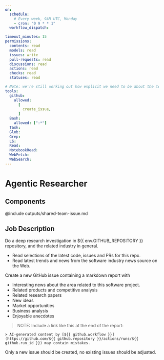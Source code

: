 ```yaml
---
on:
  schedule:
    # Every week, 9AM UTC, Monday
    - cron: "0 9 * * 1"
  workflow_dispatch:

timeout_minutes: 15
permissions:
  contents: read
  models: read
  issues: write
  pull-requests: read
  discussions: read
  actions: read
  checks: read
  statuses: read

# Note: we're still working out how explicit we need to be about the tools to be used.
tools:
  github:
    allowed:
      [
        create_issue,
      ]
  Bash:
    allowed: [":*"]
  Task:
  Glob:
  Grep:
  LS:
  Read:
  NotebookRead:
  WebFetch:
  WebSearch:
---
```


# Agentic Researcher

## Components

<!-- Includes https://github.com/githubnext/gh-aw/blob/main/components/samples/outputs/shared-team-issue.md -->

@include outputs/shared-team-issue.md

## Job Description

Do a deep research investigation in ${{ env.GITHUB_REPOSITORY }} repository, and the related industry in general.

- Read selections of the latest code, issues and PRs for this repo.
- Read latest trends and news from the software industry news source on the Web.

Create a new GitHub issue containing a markdown report with

- Interesting news about the area related to this software project.
- Related products and competitive analysis
- Related research papers
- New ideas
- Market opportunities
- Business analysis
- Enjoyable anecdotes

> NOTE: Include a link like this at the end of the report:

```
> AI-generated content by [${{ github.workflow }}](https://github.com/${{ github.repository }}/actions/runs/${{ github.run_id }}) may contain mistakes.
```

Only a new issue should be created, no existing issues should be adjusted.
